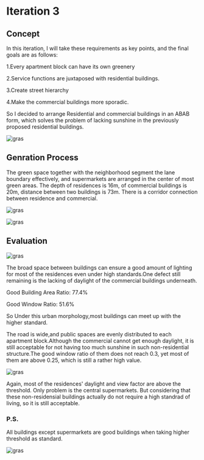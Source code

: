 # Iteration 3

## Concept
In this iteration, I will take these requirements as key points, and the final goals are as follows:

1.Every apartment block can have its own greenery

2.Service functions are juxtaposed with residential buildings.

3.Create street hierarchy

4.Make the commercial buildings more sporadic.

So I decided to arrange Residential and commercial buildings in an ABAB form, which solves the problem of lacking sunshine in the previously proposed residential buildings. 

![gras](imgs/I3P1.jpg)

## Genration Process
The green space together with the neighborhood segment the lane boundary effectively, and supermarkets are arranged in the center of most green areas. The depth of residences is 16m, of commercial buildings is 20m, distance between two buildings is 73m. There is a corridor connection between residence and commercial.

![gras](imgs/I3P2.jpg)

![gras](imgs/I3P6.png)

## Evaluation

![gras](imgs/I3P3.jpg)

The broad space between buildings can ensure a good amount of lighting for most of the residences even under high standards.One defect still remaining is the lacking of daylight of the commercial buildings underneath.

Good Building Area Ratio: 77.4% 

Good Window Ratio: 51.6%

So Under this urban morphology,most buildings can meet up with the higher standard. 

The road is wide,and public spaces are evenly distributed to each apartment block.Although the commercial cannot get enough daylight, it is still acceptable for not having too much sunshine in such non-residential structure.The good window ratio of them does not reach 0.3, yet most of them are above 0.25, which is still a rather high value.

![gras](imgs/I3P4.png)

Again, most of the residences' daylight and view factor are above the threshold. Only problem is the central supermarkets. But considering that these non-residensial buildings actually do not require a high standrad of living, so it is still acceptable.


### P.S.

All buildings except supermarkets are good buildings when taking higher threshold as standard.

![gras](imgs/I3P7.jpg)
